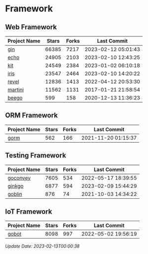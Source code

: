 # Framework

## Web Framework
| Project Name | Stars | Forks | Last Commit |
| ------------ | ----- | ----- | ----------- |
| [gin](https://github.com/gin-gonic/gin) | 66385 | 7217 | 2023-02-12 05:01:43 |
| [echo](https://github.com/labstack/echo) | 24905 | 2103 | 2023-02-10 12:43:25 |
| [kit](https://github.com/go-kit/kit) | 24549 | 2384 | 2023-01-02 06:10:18 |
| [iris](https://github.com/kataras/iris) | 23547 | 2464 | 2023-02-10 14:20:22 |
| [revel](https://github.com/revel/revel) | 12836 | 1413 | 2022-04-12 20:53:30 |
| [martini](https://github.com/go-martini/martini) | 11562 | 1131 | 2017-01-21 21:58:54 |
| [beego](https://github.com/astaxie/beego) | 599 | 158 | 2020-12-13 11:36:23 |

## ORM Framework
| Project Name | Stars | Forks | Last Commit |
| ------------ | ----- | ----- | ----------- |
| [gorm](https://github.com/jinzhu/gorm) | 562 | 166 | 2021-11-20 01:15:37 |

## Testing Framework
| Project Name | Stars | Forks | Last Commit |
| ------------ | ----- | ----- | ----------- |
| [goconvey](https://github.com/smartystreets/goconvey) | 7605 | 534 | 2022-05-17 18:39:55 |
| [ginkgo](https://github.com/onsi/ginkgo) | 6877 | 594 | 2023-02-09 15:44:29 |
| [goblin](https://github.com/franela/goblin) | 876 | 74 | 2021-10-03 14:34:22 |

## IoT Framework
| Project Name | Stars | Forks | Last Commit |
| ------------ | ----- | ----- | ----------- |
| [gobot](https://github.com/hybridgroup/gobot) | 8098 | 997 | 2022-05-02 19:56:19 |

*Update Date: 2023-02-13T00:00:38*